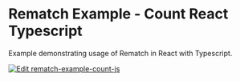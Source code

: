# Rematch Example - Count React Typescript

Example demonstrating usage of Rematch in React with Typescript.

[![Edit rematch-example-count-js](https://codesandbox.io/static/img/play-codesandbox.svg)](https://codesandbox.io/s/github/rematch/rematch/tree/master/examples/count-react-ts?fontsize=14&hidenavigation=1&theme=dark)
